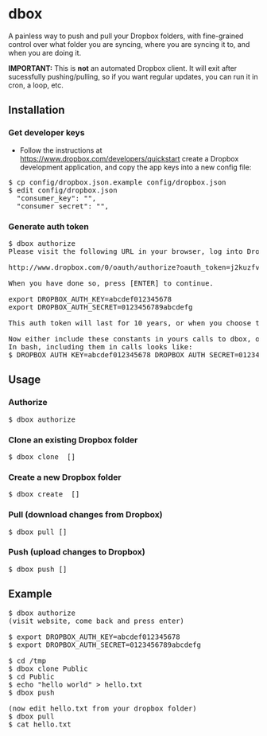 dbox
====

A painless way to push and pull your Dropbox folders, with fine-grained control over what folder you are syncing, where you are syncing it to, and when you are doing it.

**IMPORTANT:** This is **not** an automated Dropbox client. It will exit after sucessfully pushing/pulling, so if you want regular updates, you can run it in cron, a loop, etc.


Installation
------------

### Get developer keys

* Follow the instructions at https://www.dropbox.com/developers/quickstart create a Dropbox development application, and copy the app keys into a new config file:

<pre>
$ cp config/dropbox.json.example config/dropbox.json
$ edit config/dropbox.json
  "consumer_key": "<your_consumer_key>",
  "consumer_secret": "<your_consumer_secret>",
</pre>

### Generate auth token

<pre>
$ dbox authorize
Please visit the following URL in your browser, log into Dropbox, and authorize the app you created.

http://www.dropbox.com/0/oauth/authorize?oauth_token=j2kuzfvobcpqh0g

When you have done so, press [ENTER] to continue.

export DROPBOX_AUTH_KEY=abcdef012345678
export DROPBOX_AUTH_SECRET=0123456789abcdefg

This auth token will last for 10 years, or when you choose to invalidate it, whichever comes first.

Now either include these constants in yours calls to dbox, or set them as environment variables.
In bash, including them in calls looks like:
$ DROPBOX_AUTH_KEY=abcdef012345678 DROPBOX_AUTH_SECRET=0123456789abcdefg dbox ...
</pre>


Usage
-----

### Authorize

<pre>
$ dbox authorize
</pre>

### Clone an existing Dropbox folder

<pre>
$ dbox clone <remote_path> [<local_path>]
</pre>

### Create a new Dropbox folder

<pre>
$ dbox create <remote_path> [<local_path>]
</pre>

### Pull (download changes from Dropbox)

<pre>
$ dbox pull [<local_path>]
</pre>

### Push (upload changes to Dropbox)

<pre>
$ dbox push [<local_path>]
</pre>


Example
-------

<pre>
$ dbox authorize
(visit website, come back and press enter)

$ export DROPBOX_AUTH_KEY=abcdef012345678
$ export DROPBOX_AUTH_SECRET=0123456789abcdefg

$ cd /tmp
$ dbox clone Public
$ cd Public
$ echo "hello world" > hello.txt
$ dbox push

(now edit hello.txt from your dropbox folder)
$ dbox pull
$ cat hello.txt
